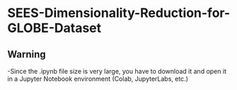 # SEES-Dimensionality-Reduction-for-GLOBE-Dataset

## Warning
-Since the .ipynb file size is very large, you have to download it and open it in a Jupyter Notebook environment (Colab, JupyterLabs, etc.)
